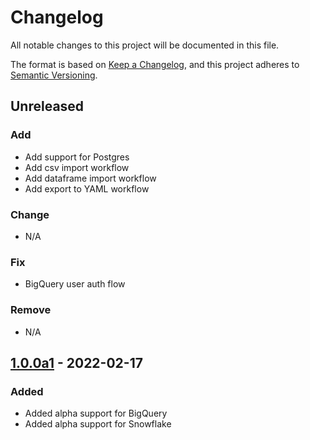 # Changelog

All notable changes to this project will be documented in this file.

The format is based on [Keep a Changelog](https://keepachangelog.com/en/1.0.0/),
and this project adheres to [Semantic Versioning](https://semver.org/spec/v2.0.0.html).

## Unreleased

### Add
- Add support for Postgres
- Add csv import workflow
- Add dataframe import workflow
- Add export to YAML workflow

### Change
- N/A

### Fix
- BigQuery user auth flow

### Remove
- N/A

## [1.0.0a1] - 2022-02-17
### Added
- Added alpha support for BigQuery
- Added alpha support for Snowflake


[1.0.0a1]: https://pypi.org/project/rasgoql/1.0.0a1/
